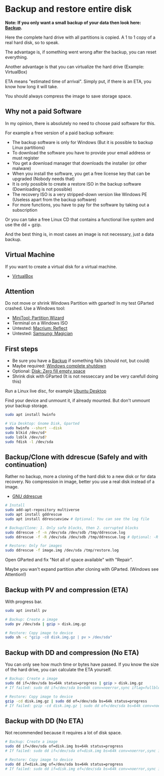 # Backup and restore entire disk

**Note: If you only want a small backup of your data then look here: [Backup](../../Tutorial/Backup.md).**

Here the complete hard drive with all partitions is copied. A 1 to 1 copy of a real hard disk, so to speak.

The advantage is, if something went wrong after the backup, you can reset everything.

Another advantage is that you can virtualize the hard drive (Example: VirtualBox)

ETA means "estimated time of arrival". Simply put, if there is an ETA, you know how long it will take.

You should always compress the image to save storage space.

## Why not a paid Software

In my opinion, there is absolutely no need to choose paid software for this.

For example a free version of a paid backup software:

* The backup software is only for Windows (But it is possible to backup Linux partitions)
* To download the software you have to provide your email address or must register
* You get a download manager that downloads the installer (or other malware)
* When you install the software, you get a free license key that can be upgraded (Nobody needs that)
* It is only possible to create a restore ISO in the backup software (Downloading is not possible)
* The recovery ISO is a very stripped-down version like Windows PE (Useless apart from the backup software)
* For more functions, you have to pay for the software by taking out a subscription

Or you can take a free Linux CD that contains a functional live system and use the dd + gzip.

And the best thing is, in most cases an image is not necessary, just a data backup.

## Virtual Machine

If you want to create a virtual disk for a virtual machine.

* [VirtualBox](../../Software/VirtualBox/VirtualBox.md)

## Attention

Do not move or shrink Windows Partition with gparted!
In my test GParted crashed. Use a Windows tool:

* [MiniTool: Partition Wizard](https://www.minitool.com/partition-manager/partition-wizard-home.html)
* Terminal on a Windows ISO
* Untested: [Macrium: Reflect](https://www.macrium.com/reflectfree)
* Untested: [Samsung: Magician](https://www.samsung.com/semiconductor/minisite/ssd/product/consumer/magician/)

## First steps

* Be sure you have a [Backup](../../Tutorial/Backup.md) if something fails (should not, but could)
* Maybe required: [Windows complete shutdown](../Windows/Shutdown.md)
* Optional: [Disk: Zero fill empty space](Disk-Zero-Fill-Empty-Space.md)
* Shrink disk with GParted (It is not nesseccary and be very carefull doing this)

Run a Linux live disc, for example [Ubuntu Desktop](https://ubuntu.com/download/desktop)

Find your device and unmount it, if already mounted. But don't unmount your backup storage.

```bash
sudo apt install hwinfo

# Via Desktop: Gnome Disk, Gparted
sudo hwinfo --short --disk
sudo blkid /dev/sd*
sudo lsblk /dev/sd?
sudo fdisk -l /dev/sda
```

## Backup/Clone with ddrescue (Safely and with continuation)

Rather no backup, more a cloning of the hard disk to a new disk or for data recovery.
No compression in image, better you use a real disk instead of a image.

* [GNU ddrescue](https://wiki.ubuntuusers.de/gddrescue/)

```bash
# Install
sudo add-apt-repository multiverse
sudo apt install gddrescue
sudo apt install ddrescueview # Optional: You can see the log file

# Backup/Clone: 1. Only safe blocks, then 2. corrupted blocks
sudo ddrescue -f -n /dev/sda /dev/sdb /tmp/ddrescue.log
sudo ddrescue -f -R /dev/sda /dev/sdb /tmp/ddrescue.log # Optional: -R Reverse direction (Maybe for corrupted disk)

# Restore: Only for images
sudo ddrescue -f image.img /dev/sda /tmp/restore.log
```

Open GParted and fix "Not all of space available" with "Repair".

Maybe you wan't expand partition after cloning with GParted. (Windows see Attention!)

## Backup with PV and compression (ETA)

With progress bar.

```bash
sudo apt install pv

# Backup: Create a image
sudo pv /dev/sda | gzip > disk.img.gz

# Restore: Copy image to device
sudo sh -c "gzip -cd disk.img.gz | pv > /dev/sda"
```

## Backup with DD and compression (No ETA)

You can only see how much time or bytes have passed. If you know the size of the hard drive, you can calculate the ETA yourself.

```bash
# Backup: Create a image
sudo dd if=/dev/sda bs=64k status=progress | gzip > disk.img.gz
# If failed: sudo dd if=/dev/sda bs=64k conv=noerror,sync iflag=fullblock status=progress | gzip > disk.img.gz

# Restore: Copy image to device
gzip -cd disk.img.gz | sudo dd of=/dev/sda bs=64k status=progress
# If failed: gzip -cd disk.img.gz | sudo dd of=/dev/sda bs=64k conv=noerror,sync iflag=fullblock status=progress
```

## Backup with DD (No ETA)

Not recommended because it requires a lot of disk space.

```bash
# Backup: Create a image
sudo dd if=/dev/sda of=disk.img bs=64k status=progress
# If failed: sudo dd if=/dev/sda of=disk.img bs=64k conv=noerror,sync iflag=fullblock status=progress

# Restore: Copy image to device
sudo dd if=disk.img of=/dev/sda bs=64k status=progress
# If failed: sudo dd if=disk.img of=/dev/sda bs=64k conv=noerror,sync iflag=fullblock status=progress
```
